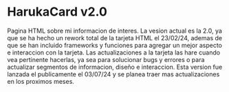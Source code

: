 # HarukaCard v2.0
Pagina HTML sobre mi informacion de interes. La vesion actual es la 2.0, ya que se ha hecho un rework total de la tarjeta HTML el 23/02/24, ademas de que se han incluido frameworks y funciones para agregar un mejor aspecto e interaccion con la tarjeta. Las actualizaciones a la tarjeta las hare cuando vea pertinente hacerlas, ya sea para solucionar bugs y errores o para actualizar segmentos de informacion, diseño e interaccion. Esta version fue lanzada el publicamente el 03/07/24 y se planea traer mas actualizaciones en los proximos meses.
